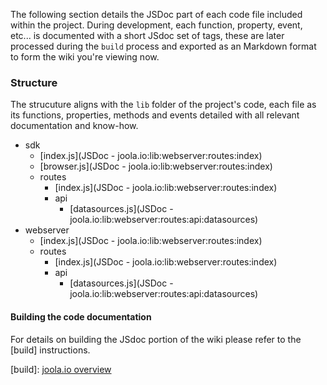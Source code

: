The following section details the JSDoc part of each code file included within the project.
During development, each function, property, event, etc... is documented with a short JSdoc set of tags, these are later
processed during the `build` process and exported as an Markdown format to form the wiki you're viewing now.

### Structure
The strucuture aligns with the `lib` folder of the project's code, each file as its functions, properties, methods and events
detailed with all relevant documentation and know-how.

- sdk
	- [index.js](JSDoc - joola.io:lib:webserver:routes:index)
	- [browser.js](JSDoc - joola.io:lib:webserver:routes:index)
	- routes
		- [index.js](JSDoc - joola.io:lib:webserver:routes:index)
		- api
			- [datasources.js](JSDoc - joola.io:lib:webserver:routes:api:datasources)
- webserver
	- [index.js](JSDoc - joola.io:lib:webserver:routes:index)
	- routes
		- [index.js](JSDoc - joola.io:lib:webserver:routes:index)
		- api
			- [datasources.js](JSDoc - joola.io:lib:webserver:routes:api:datasources)


#### Building the code documentation
For details on building the JSdoc portion of the wiki please refer to the [build] instructions.




[build]: [joola.io overview](Building-documentation)